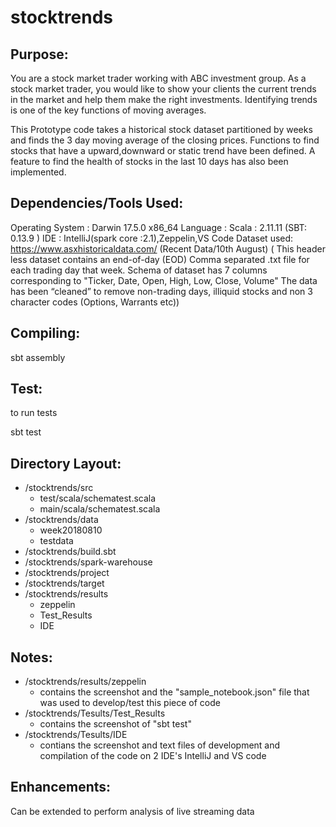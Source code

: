 # stocktrends
## Purpose: 
You are a stock market trader working with ABC investment
group. As a stock market trader, you would like to show your clients the
current trends in the market and help them make the right investments.
Identifying trends is one of the key functions of moving averages.

This Prototype code takes a historical stock dataset partitioned by
weeks and finds the 3 day moving average of the closing prices.
Functions to find stocks that have a upward,downward or static trend
have been defined. A feature to find the health of stocks in the last 10
days has also been implemented.

##  Dependencies/Tools Used:

Operating System : Darwin 17.5.0 x86\_64 Language : Scala : 2.11.11
(SBT: 0.13.9 ) IDE : IntelliJ(spark core :2.1),Zeppelin,VS Code Dataset
used: https://www.asxhistoricaldata.com/ (Recent Data/10th August) (
This header less dataset contains an end-of-day (EOD) Comma separated
.txt file for each trading day that week. Schema of dataset has 7
columns corresponding to "Ticker, Date, Open, High, Low, Close, Volume"
The data has been “cleaned” to remove non-trading days, illiquid stocks
and non 3 character codes (Options, Warrants etc))

##  Compiling:

sbt assembly

## Test:

to run tests

sbt test

## Directory Layout:

* /stocktrends/src 
  * test/scala/schematest.scala
  * main/scala/schematest.scala 
* /stocktrends/data
  * week20180810 
  * testdata
* /stocktrends/build.sbt 
* /stocktrends/spark-warehouse 
* /stocktrends/project
* /stocktrends/target 
* /stocktrends/results
  * zeppelin
  * Test\_Results
  * IDE

## Notes: 
* /stocktrends/results/zeppelin 
  * contains the screenshot and the "sample_notebook.json" file that was used to develop/test this piece of code
* /stocktrends/Tesults/Test\_Results
  * contains the screenshot of "sbt test" 
* /stocktrends/Tesults/IDE
   * contians the screenshot and text files of development and compilation of the code  on 2 IDE's IntelliJ and VS code

## Enhancements: 
Can be extended to perform analysis of live streaming data
